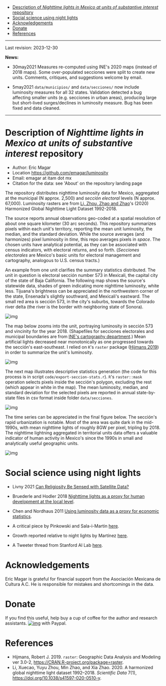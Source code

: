 - [Description of *Nighttime lights in Mexico at units of substantive interest* repository](#orgc8203dc)
- [Social science using night lights](#orgaab7582)
- [Acknowledgements](#orgf689901)
- [Donate](#org9b6f336)
- [References](#org3a95200)

---

Last revision: 2023-12-30

**News:**

-   30may2021 Measures re-computed using INE's 2020 maps (instead of 2018 maps). Some over-populated secciones were split to create new units. Comments, critiques, and suggestions welcome by email.

-   5may2021 `data/municipios/` and `data/secciones/` now include luminosity measures for all 32 states. Validation detected a bug affecting smaller units (e.g. secciones in urban areas), producing large but short-lived surges/declines in luminosity measure. Bug has been fixed and data cleaned.

---


<a id="orgc8203dc"></a>

# Description of *Nighttime lights in Mexico at units of substantive interest* repository

-   Author: Eric Magar
-   Location <https://github.com/emagar/luminosity>
-   Email: emagar at itam dot mx
-   Citation for the data: see 'About' on the repository landing page

The repository distributes nighttime luminosity data for Mexico, aggregated at the municipal (N approx. 2,500) and *sección electoral* levels (N approx. 67,000). Luminosity rasters are from [Li, Zhou, Zhao and Zhao](https://www.nature.com/articles/s41597-020-0510-y)'s (2020) Harmonized Global Nighttime Light Dataset 1992-2018.

The source reports annual observations geo-coded at a spatial resolution of about one square kilometer (30 arc seconds). This repository summarizes pixels within each unit's territory, reporting the mean unit luminosity, the median, and the standard deviation. While the source averages (and harmonizes) pixel luminosity in *time*, this repo averages pixels in *space*. The chosen units have analytical potential, as they can be associated with census indicators, with electoral returns, and so forth. (*Secciones electorales* are Mexico's basic units for electoral management and cartography, analogous to U.S. census tracts.)

An example from one unit clarifies the summary statistics distributed. The unit in question is electoral sección number 573 in Mexicali, the capital city of the state of Baja California. The following map shows the source's statewide data, shades of green indicating more nighttime luminosity, white less. Tijuana's brightness can be appreciated in the northwestern corner of the state, Ensenada's slightly southward, and Mexicali's eastward. The small red area is sección 573, in the city's suburbs, towards the Colorado river delta (the river is the border with neighboring state of Sonora).

![img](./pics/bc.png "Baja California's statewide nighttime lights for 2018")

The map below zooms into the unit, portraying luminosity in sección 573 and vincinity for the year 2018. (Shapefiles for secciones electorales and municipal boundaries are from [INE's cartography department](https://cartografia.ife.org.mx/sige7/?cartografia=mapas).) Mean artificial lights decreased near monotonically as one progressed towards the sección's east-southeast. I relied on `R`'s `raster` package ([Hijmans 2019](https://cran.r-project.org/web/packages/raster/index.html)) in order to summarize the unit's luminosity.

![img](./pics/bc-100-crop.png "Luminosity around the chosen sección")

The next map illustrates descriptive statistics generation (the code for this process is in script `code/export-seccion-stats.r`). `R`'s `raster::mask` operation selects pixels inside the sección's polygon, excluding the rest (which appear in white in the map). The mean luminosity, median, and standard deviation for the selected pixels are reported in annual state-by-state files in csv format inside folder `data/secciones`.

![img](./pics/bc-100-mask.png "Nighttime lights inside sección 573")

The time series can be appreciated in the final figure below. The sección's rapid urbanization is notable. Most of the area was quite dark in the mid-1990s, with mean nighttime lights of roughly 8GW per pixel, tripling by 2018. The nighttime lightning aggregated in territorial units data offers a valuable indicator of human activity in Mexico's since the 1990s in small and analytically useful geographic units.

![img](./pics/bc-100-mask-1994-2018.png)


<a id="orgaab7582"></a>

# Social science using night lights

-   Livny 2021 [Can Religiosity Be Sensed with Satellite Data?](https://academic.oup.com/poq/article/85/S1/371/6361037)
-   Bruederle and Hodler 2018 [Nighttime lights as a proxy for human development at the local level](https://journals.plos.org/plosone/article?id=10.1371/journal.pone.0202231).
-   Chen and Nordhaus 2011 [Using luminosity data as a proxy for economic statistics](https://www.pnas.org/doi/10.1073/pnas.1017031108).
-   A critical piece by Pinkowski and Sala-i-Martin [here](https://voxeu.org/article/gdp-measurement-accounts-surveys-and-lights).
-   Growth reported relative to night lights by Martínez [here](https://bfi.uchicago.edu/insight/finding/how-much-should-we-trust-the-dictators-gdp-growth-estimates/).

-   A Tweeter thread from Stanford AI Lab [here](https://twitter.com/yohaniddawela/status/1741063302988390465).


<a id="orgf689901"></a>

# Acknowledgements

Eric Magar is grateful for financial support from the Asociación Mexicana de Cultura A.C. He is responsible for mistakes and shortcomings in the data.


<a id="org9b6f336"></a>

# Donate

If you find this useful, help buy a cup of coffee for the author and research assistants. [![img](https://www.paypalobjects.com/en_US/i/btn/btn_donate_LG.gif)](https://www.paypal.com/donate?business=FQDMH76GZC8WQ&currency_code=USD) with Paypal.


<a id="org3a95200"></a>

# References

-   Hijmans, Robert J. 2019. `raster`: Geographic Data Analysis and Modeling ver 3.0-2, <https://CRAN.R-project.org/package=raster>.
-   Li, Xuecao, Yuyu Zhou, Min Zhao, and Xia Zhao. 2020. A harmonized global nighttime light dataset 1992–2018. *Scientific Data* 7(1), <https://doi.org/10.1038/s41597-020-0510-y>.
